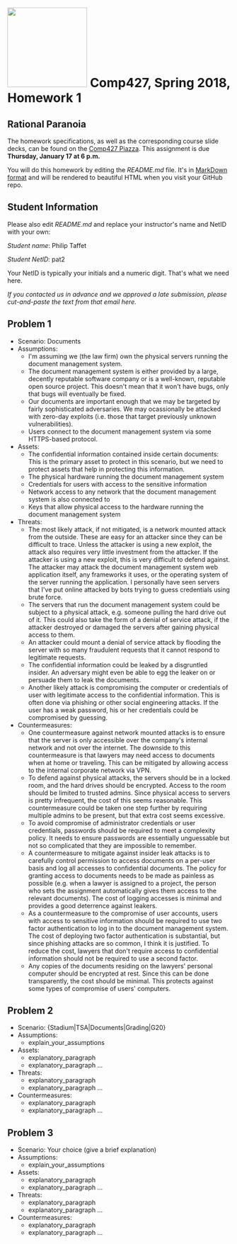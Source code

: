 # <img src="http://www.rice.edu/_images/rice-logo.jpg" width=180> Comp427, Spring 2018, Homework 1
## Rational Paranoia
The homework specifications, as well as the corresponding course slide decks,
can be found on the [Comp427 Piazza](https://piazza.com/class/jqifhp864b37ju).
This assignment is due **Thursday, January 17 at 6 p.m.**

You will do this homework by editing the _README.md_ file. It's in
[MarkDown format](https://guides.github.com/features/mastering-markdown/)
and will be rendered to beautiful HTML when you visit your GitHub repo.

## Student Information
Please also edit _README.md_ and replace your instructor's name and NetID with your own:

_Student name_: Philip Taffet

_Student NetID_: pat2

Your NetID is typically your initials and a numeric digit. That's
what we need here.

_If you contacted us in advance and we approved a late submission,
please cut-and-paste the text from that email here._

## Problem 1
- Scenario: Documents
- Assumptions:
  - I'm assuming we (the law firm) own the physical servers running the document management system.
  - The document management system is either provided by a large, decently reputable software company or is a well-known, reputable open source project.
  This doesn't mean that it won't have bugs, only that bugs will eventually be fixed.
  - Our documents are important enough that we may be targeted by fairly sophisticated adversaries.
  We may ocassionally be attacked with zero-day exploits (i.e. those that target previously unknown vulnerabilities).
  - Users connect to the document management system via some HTTPS-based protocol.
- Assets:
  - The confidential information contained inside certain documents: This is the primary asset to protect in this scenario, but we need to protect assets that help in protecting this information.
  - The physical hardware running the document management system
  - Credentials for users with access to the sensitive information
  - Network access to any network that the document management system is also connected to
  - Keys that allow physical access to the hardware running the document management system
- Threats:
  - The most likely attack, if not mitigated, is a network mounted attack from the outside.
  These are easy for an attacker since they can be difficult to trace.
  Unless the attacker is using a new exploit, the attack also requires very little investment from the attacker.
  If the attacker is using a new exploit, this is very difficult to defend against.
  The attacker may attack the document management system web application itself, any frameworks it uses, or the operating system of the server running the application.
  I personally have seen servers that I've put online attacked by bots trying to guess credentials using brute force.
  - The servers that run the document management system could be subject to a physical attack, e.g. someone pulling the hard drive out of it. 
  This could also take the form of a denial of service attack, if the attacker destroyed or damaged the servers after gaining physical access to them.
  - An attacker could mount a denial of service attack by flooding the server with so many fraudulent requests that it cannot respond to legitimate requests.
  - The confidential information could be leaked by a disgruntled insider.
  An adversary might even be able to egg the leaker on or persuade them to leak the documents.
  - Another likely attack is compromising the computer or credentials of user with legitimate access to the confidential information.
  This is often done via phishing or other social engineering attacks.
  If the user has a weak password, his or her credentials could be compromised by guessing.
- Countermeasures:
  - One countermeasure against network mounted attacks is to ensure that the server is only accessible over the company's internal network and not over the internet.
  The downside to this countermeasure is that lawyers may need access to documents when at home or traveling. 
  This can be mitigated by allowing access to the internal corporate network via VPN.
  - To defend against physical attacks, the servers should be in a locked room, and the hard drives should be encrypted. 
  Access to the room should be limited to trusted admins.
  Since physical access to servers is pretty infrequent, the cost of this seems reasonable.
  This countermeasure could be taken one step further by requiring multiple admins to be present, but that extra cost seems excessive.
  - To avoid compromise of administrator credentials or user credentials, passwords should be required to meet a complexity policy.
  It needs to ensure passwords are essentially unguessable but not so complicated that they are impossible to remember.
  - A countermeasure to mitigate against insider leak attacks is to carefully control permission to access documents on a per-user basis and log all accesses to confidential documents.
  The policy for granting access to documents needs to be made as painless as possible (e.g. when a lawyer is assigned to a project, the person who sets the assignment automatically gives them access to the relevant documents).
  The cost of logging accesses is minimal and provides a good deterrence against leakers.
  - As a countermeasure to the compromise of user accounts, users with access to sensitive information should be required to use two factor authentication to log in to the document management system.
  The cost of deploying two factor authentication is substantial, but since phishing attacks are so common, I think it is justified.
  To reduce the cost, lawyers that don't require access to confidential information should not be required to use a second factor.
  - Any copies of the documents residing on the lawyers' personal computer should be encrypted at rest.
  Since this can be done transparently, the cost should be minimal.
  This protects against some types of compromise of users' computers.

## Problem 2
- Scenario: {Stadium|TSA|Documents|Grading|G20}
- Assumptions:
  - explain_your_assumptions
- Assets:
  - explanatory_paragraph
  - explanatory_paragraph ...
- Threats:
  - explanatory_paragraph 
  - explanatory_paragraph ...
- Countermeasures:
  - explanatory_paragraph
  - explanatory_paragraph ...

## Problem 3
- Scenario: Your choice (give a brief explanation)
- Assumptions:
  - explain_your_assumptions
- Assets:
  - explanatory_paragraph
  - explanatory_paragraph ...
- Threats:
  - explanatory_paragraph 
  - explanatory_paragraph ...
- Countermeasures:
  - explanatory_paragraph
  - explanatory_paragraph ...

